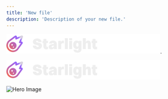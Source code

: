 ```yaml
---
title: 'New file'
description: 'Description of your new file.'
---
```



![Hello](/logo/dark.svg).

![Hello](./logo/dark.svg)



![Hero Image](https://mintlify-assets.b-cdn.net/intro-hero-light.png)
